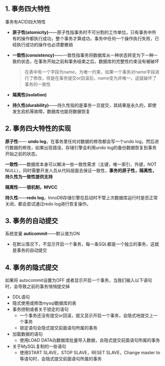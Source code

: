 ## 1. 事务四大特性

事务有ACID四大特性

* **原子性(atomicity)**——原子性指事务时不可分割的工作单位，只有事务中所有的操作都执行成功，整个事务才算成功，事务中任何一个操作执行失败，已经执行成功的操作也必须要撤销

* **一致性(consistency)**——一致性指事务将数据库从一种状态转变为下一种一致的状态，在事务开始之前和事务结束之后，数据库的完整性约束没有被破坏
  
  > 在表中有一个字段为name，为唯一约束，如果一个事务对name字段进行了修改，但是在事务提交or回滚后，name变为非唯一，这就破坏了事务的一致性

* **隔离性(isolation)**

* **持久性(durability)**——持久性指的是事务一旦提交，其结果是永久的，即使发生宕机等故障，数据库也能将数据恢复

## 2. 事务四大特性的实现

**原子性**—— **undo log**，在事务里任何对数据的修改都会写一个undo log，然后进行数据的修改，如果出现错误，存储引擎会利用undo log的备份数据恢复到事务开始之前的状态。

**一致性**——数据库本身可以解决一些一致性需求（主键，唯一索引，外键，NOT NULL），同时需要开发人员从代码层面去保证一致性，**事务的原子性，隔离性，持久性为一致性提供支持**

**隔离性**——**锁机制，MVCC**

**持久性**——**redo log**，InnoDB存储引擎在启动时不管上次数据库运行时是否正常关闭，都会尝试通过redo log进行恢复操作。

## 3. 事务的自动提交

系统变量 **auticommit**——默认值为ON

* 在默认情况下，不显示开启一个事务，每一条SQL都是一个独立的事务，这就是事务的自动提交

## 4. 事务的隐式提交

如果将 autocommit设置为OFF 或者显示开启一个事务，当我们输入以下语句时，会导致之前的事务悄悄提交掉

* DDL语句
* 隐式使用或修改mysql数据库的表
* 事务控制或者关于锁定的语句
  * 一个事务还没有提交or回滚，就又显示开启一个事务，会隐式地提交上一个事务
  * 锁定语句会隐式提交前面语句所属的事务
* 加载数据的语句
  * 使用LOAD DATA向数据库批量导入数据，会隐式提交前面语句所属的事务
* 关于MySQL复制的一些语句
  * 使用START SLAVE，STOP SLAVE，RESET SLAVE，Change master to等语句时，会隐式提交前面语句所属的事务